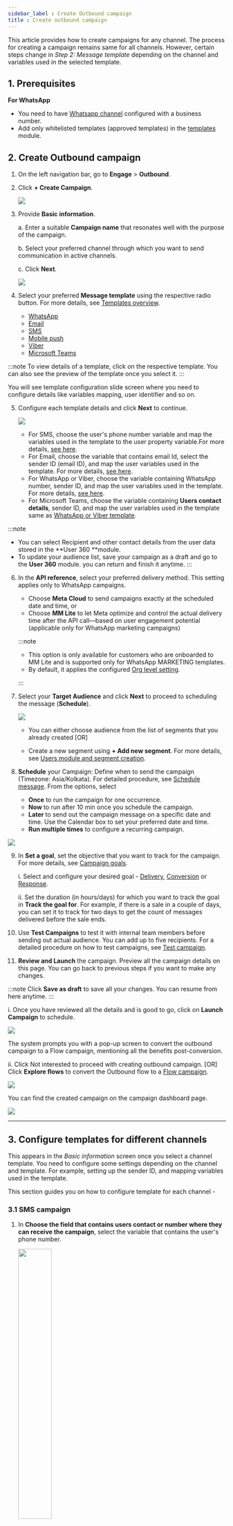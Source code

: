 ```yaml
---
sidebar_label : Create Outbound campaign
title : Create outbound campaign
---
```



This article provides how to create campaigns for any channel. The process for creating a campaign remains same for all channels. However, certain steps change in *Step 2: Message template* depending on the channel and variables used in the selected template.

## 1. Prerequisites

**For WhatsApp**

* You need to have [Whatsapp channel](https://docs.yellow.ai/docs/platform_concepts/channelConfiguration/whatsapp-configuration) configured with a business number.
* Add only whitelisted templates (approved templates) in the [templates](https://docs.yellow.ai/docs/platform_concepts/engagement/outbound/templates/overview) module.


## 2. Create Outbound campaign

1. On the left navigation bar, go to  **Engage** > **Outbound**.
2. Click **+ Create Campaign**.

   ![](https://i.imgur.com/TRatt3E.png)
  

3. Provide **Basic information**.

   a. Enter a suitable **Campaign name** that resonates well with the purpose of the campaign.

   b. Select your preferred channel through which you want to send communication in active channels.

   c. Click **Next**.
  
   ![](https://i.imgur.com/kKua9g9.png)

  

4. Select your preferred **Message template** using the respective radio button. For more details, see [Templates overview](/docs/platform_concepts/engagement/outbound/templates/overview).

   * [WhatsApp](/docs/platform_concepts/engagement/outbound/templates/whatsapptemplate)
   * [Email](/docs/platform_concepts/engagement/outbound/templates/email-template)
   * [SMS](/docs/platform_concepts/engagement/outbound/templates/sms-template)
   * [Mobile push](/docs/platform_concepts/engagement/outbound/templates/mobilepush)
   <!-- * [Google Business Message](/docs/platform_concepts/engagement/outbound/templates/gbm-template) -->
   * [Viber](/docs/platform_concepts/engagement/outbound/templates/viber-template)
   * [Microsoft Teams](/docs/platform_concepts/engagement/outbound/templates/teams-template)

:::note
To view details of a template, click on the respective template. You can also see the preview of the template once you select it.
:::




You will see template configuration slide screen where you need to configure details like variables mapping, user identifier and so on.


5. Configure each template details and click **Next** to continue. 

      ![](https://i.imgur.com/0Dl7IUi.gif)


   * For SMS, choose the user's phone number variable and map the variables used in the template to the user property variable.For more details, [see here](#31-sms-campaign).
   * For Email, choose the variable that contains email Id, select the sender ID (email ID), and map the user variables used in the template. For more details, [see here](#32-email-campaign).
   * For WhatsApp or Viber, choose the variable containing WhatsApp number, sender ID, and map the user variables used in the template. For more details, [see here](#33-whatsapp-campaign).
   * For Microsoft Teams, choose the variable containing **Users contact details**, sender ID, and map the user variables used in the template same as [WhatsApp or Viber template](#34-viber-campaign).  

:::note
* You can select Recipient and other contact details from the user data stored in the **User 360 **module.
* To update your audience list, save your campaign as a draft and go to the **User 360** module. you can return and finish it anytime.
:::


  

6. In the **API reference**, select your preferred delivery method. This setting applies only to WhatsApp campaigns.
   * Choose **Meta Cloud** to send campaigns exactly at the scheduled date and time, or 
   * Choose **MM Lite** to let Meta optimize and control the actual delivery time after the API call—based on user engagement potential (applicable only for WhatsApp marketing campaigns)
   
   :::note
   * This option is only available for customers who are onboarded to MM Lite and is supported only for WhatsApp MARKETING templates.
   * By default, it applies the configured [Org level setting](https://docs.yellow.ai/docs/platform_concepts/engagement/engage#set-mm-lite-preference-at-org-level).

   :::

7. Select your **Target Audience** and click **Next** to proceed to scheduling the message (**Schedule**).

   ![](https://i.imgur.com/E3dcdyV.png)

   * You can either choose audience from the list of segments that you already created [OR]

   * Create a new segment using **+ Add new segment**. For more details, see [Users module and segment creation](https://docs.yellow.ai/docs/platform_concepts/engagement/cdp/overview).

8.  **Schedule** your Campaign: Define when to send the campaign (Timezone: Asia/Kolkata). For detailed procedure, see [Schedule message](#3-schedule-message).  From the options, select 

    * **Once** to run the campaign for one occurrence.
    * **Now** to run after 10 min once you schedule the campaign.
    * **Later** to send out the campaign message on a specific date and time. Use the Calendar box to set your preferred date and time.
    * **Run multiple times** to configure a recurring campaign.

   ![](https://i.imgur.com/ID2pfbl.png)

9. In **Set a goal**, set the objective that you want to track for the campaign. For more details, see [Campaign goals](#6-campaign-goal).

   [](https://i.imgur.com/mdxwOmG.png)

   i. Select and configure your desired goal - [Delivery](#1-delivery-goal), [Conversion](#2-conversion-goal) or [Response](#3-response-goal).

   ii. Set the duration (in hours/days) for which you want to track the goal in **Track the goal for**. For example, if there is a sale in a couple of days, you can set it to track for two days to get the count of messages delivered before the sale ends.

10. Use **Test Campaigns** to test it with internal team members before sending out actual audience. You can add up to five recipients. For a detailed procedure on how to test campaigns, see [Test campaign](#5-test-campaigns-recommended).

11.  **Review and Launch** the campaign. Preview all the campaign details on this page. You can go back to previous steps if you want to make any changes.

   :::note
   Click **Save as draft** to save all your changes. You can resume from here anytime.
   :::

   i. Once you have reviewed all the details and is good to go, click on **Launch Campaign** to schedule.

   ![](https://i.imgur.com/6C7Kpu2.png)

   The system prompts you with a pop-up screen to convert the outbound campaign to a Flow campaign, mentioning all the benefits post-conversion.

   ii. Click Not interested to proceed with creating outbound campaign. [OR] Click **Explore flows** to convert the Outbound flow to a [Flow campaign](https://docs.yellow.ai/docs/platform_concepts/engagement/flow-campaigns-intro).

   ![](https://i.imgur.com/37cuqAw.png)

   You can find the created campaign on the campaign dashboard page.

   ![](https://i.imgur.com/Jc2pmIG.png)
  


***


  
## 3. Configure templates for different channels

This appears in the *Basic information* screen once you select a channel template. You need to configure some settings depending on the channel and template. For example, setting up the sender ID, and mapping variables used in the template.

This section guides you on how to configure template for each channel - 

### 3.1 SMS campaign

1. In **Choose the field that contains users contact or number where they can receive the campaign**, select the variable that contains the user's phone number.
 
   <img src="https://i.imgur.com/pndA2y7.png" width="40%"/>

2. In **Map variables**, associate each variable mentioned in the template with the user variables. You can map a variable or provide a bot link 

   <img src="https://i.imgur.com/12hci2Z.png" class="center" width="60%"/>

3. To monitor URL clicks, select **URL click tracking** for variables that contain URLs. 

   <img src="https://i.imgur.com/QkqZcQr.png" class="center" width="60%"/>

   :::note
   When URL tracking is enabled, the CTA button type changes from STATIC to DYNAMIC. This ensures URL tracking requires a dynamic CTA template.
   :::


### 3.2 Email campaign

1. In **Choose the field that contains users contact or number where they can receive the campaign**, select the variable that contains the user's email address.

   <img src="https://i.imgur.com/Y1h9Ui3.png" width="350" height="auto"/>

2. In **Select the email address from which you want to send the campaign**, choose the email address from which you want to send the campaign. To know how to add email accounts, see [Email channel](/docs/platform_concepts/channelConfiguration/email-outbound)

3. In **Map variables**, associate each variable mentioned in the template with the user variables. You can map a variable or provide a bot link 

 

### 3.3 WhatsApp campaign 

1. In **Choose the field that contains users contact or number where they can receive the campaign**, select the variable that contains the WhatsApp number (mobile number) of the user.

   <img src="https://i.imgur.com/94QMG8p.png" width="350"/>

2. In **Sender ID**, choose the WhatsApp business number from which you want to send the campaign.
   
   <img src="https://i.imgur.com/sNtatZX.png"/>

3. In **Map variables**, associate each variable mentioned in the template with the user variables. You can map a variable or provide a bot link.

4. To monitor URL clicks, select **URL click tracking** for variables that contain URLs.

   <img src="https://i.imgur.com/QkqZcQr.png" class="center" width="60%"/>

5. Use **Media** to configure personalized media for the campaign.
   *  **Static** media: Select to send a common media file to all the recipients. Use **Browse** to upload the media file.
   *  **Dynamic** media: Select this option to send personalized media to each user. Map the column from the database where you have included these details. For instance, you can send WhatsApp campaigns with personalized video media to your customers.<br/> <br/>To insert a property dynamic URL:<br/>a. [Create a user property](https://docs.yellow.ai/docs/platform_concepts/engagement/cdp/user_data/user_properties#custom-user-properties) with the data type set as URL.<br/><img src="https://i.imgur.com/l1CSdNF.png" width="60%"/><br/>b. [Store the image URL for each user to that user property](https://docs.yellow.ai/docs/platform_concepts/engagement/cdp/user_data/store_conv_data).<br/>c. Associate the media with this user property when scheduling the campaign.<img src="https://i.imgur.com/umvqXL4.png" width="50%"/>

### 3.4 Viber campaign 

1. In **Choose the field that contains users contact or number where they can receive the campaign**, select the variable that contains the user's WhatsApp number (mobile number).

   <img src="https://i.imgur.com/94QMG8p.png" width="350"/>

2. In **Sender ID**, choose the WhatsApp business number from which you want to send the campaign.
   
   <img src="https://i.imgur.com/sNtatZX.png"/>

3. In **Map variables**, associate each variable mentioned in the template with the user variables. You can map a variable or provide a bot link.

***

## 4. Schedule message

As explained in the Step 6, you can choose when to run your campaign. However, there are advanced options to customize scheduling your message and make your campaign more effective.

### 4.1 How many times you want to run the campaign

Choose whether to run the campaign only once or on a recurring basis.

  

##### Run once

* Select **Now** to run after 10 min once you schedule the campaign.

* Select **Later** to send out the campaign message on a specific date and time. Use the Calendar box to set your preferred date and time.

   ![](https://i.imgur.com/WbcjAKS.png)

  

##### Run multiple times

Select this to schedule a recurring campaign.

   ![](https://i.imgur.com/ui1kPCZ.png)


*  **Repeat**: Select the frequency of running the campaign.

*  **Daily**: Set your preferred date and time.

*  **Weekly**: Select the day of the week (Sun-Sat) when you want to run the campaign and set your preferred **Time**.

*  **Monthly**: Select the date of the month (1-31) when you want to send out the message and set your preferred **Time**.

*  **Ends**: Choose when you want to end the campaign.

  

| Option | Description |
| -------- | -------- |
| never | To run the campaign for ever |
| on | To end on a specific date and set the desired date and time. |
| after | to end after n number of occurrences and configure the respective options

  
  


  
  

### 4.2 Business hours

  

This lets you honor DND timings, so that you can prevent users from receiving campaigns during specific periods, such as late nights.

  

You can set business hours for each day of a week so that your campaign message will be sent out only during the configured business hours.

  

1.  **Enable Business hours**.

   ![](https://i.imgur.com/mCl051T.png)

  

2. Click on **+ Add business hours setting** > **Add new business hour**.

3. Click on each day of the week and configure business hours for that particular day. Enable **Business hours same every day** to set a common timeframe for all days.

   <img src="https://i.imgur.com/eKA9G36.png" width="80%"/>

  
  
  

4.  **Message handling during DND hours**

   You can configure what to do with the messages after the configured business hours using the following options.

   ![](https://i.imgur.com/POhWjum.png)

*  **Discard the message**: The message will not be sent and will be marked failed.

*  **Postpone to next day**: The campaign will be paused and will resume the next business hours.

  
   ![](https://i.imgur.com/63KYDaH.png)

  
:::note
You can Pause a scheduled campaign and Resume it when required using the respective options from the Outbound campaign homepage.

   ![](https://i.imgur.com/BlRcStg.png)


:::

## 5. Segments

  

Segment is grouping of users based on certain condition sets. Segmentation can be based on city, tags, names, or any another user property.

* You can add multiple condition sets as required.

* In the below example, a segment is created with users whose country is mentioned as "india" from the User module.

   ![](https://i.imgur.com/pAxeftX.png)

  

* When you select a segment, you can see the number of users in it.


   <img src="https://i.imgur.com/EvsUIXd.png" width="80%"/>

:::note
If you upload a CSV while the campaign is still executing, it will cause additional users to enter the segment. This will result in an audience size larger than initially planned for the campaign.
:::


***

## 6. Campaign goal

The campaign goal represents a specific objective that you want to achieve through the campaign. Campaign goals can vary depending on the purpose of the campaign and the desired outcome. 

Tracking the progress of campaign goals is important to ensure the effectiveness of the campaign in meeting its objectives. This could include the template used, user segment targeted, scheduled time, or any other parameter.

Goals are categorized into three types depending on the purpose of the campaign:

#### 1. Delivery goal

The delivery goal helps you track the messages delivery status and assess the campaign reach. For example, for promoting a new outlet, your goal could be the number of messages delivered. 

Currently, there are three delivery statuses supported - sent, delivered, and read. However, not all channels support all three statuses. For example, the message read cannot be tracked for SMS.

  ![](https://i.imgur.com/KAEGKoJ.png)
   
   * In **What do you want to track**,  select the delivery status to track.
   
  

#### 2. Conversion goal 

This refers to the process of identifying a specific user action or interaction that indicates a successful completion of a predefined objective or desired outcome.

When users perform the conversion event, it signifies that they have taken the intended action or achieved the goal you have set for the campaign. This could be anything from making a purchase, signing up for a newsletter, filling out a form, or any other action that aligns with the campaign's objectives.

   ![](https://i.imgur.com/2jDXx4C.png)


In **Select event**, choose the event that you want to track.

#### 3. Response goal

This goal assists in tracking the reactions or clicks received for the campaign. However, CTA events from WhatsApp are not captured, and button clicks are not included in the tracked events by default. This option will be enabled only if there are CTAs present in the message template.

![](https://i.imgur.com/ozLtuBo.png)

   * **Select Any response**: Tracks all types of responses received for the campaign.
   * **Button clicks**: This records when users click on a specific button within the campaign.


***

## 7. Test campaigns (Recommended)

It is recommended to test your campaign with internal or test users before launching to ensure the campaign notifications are flawless. Especially, verify if images, buttons, deep links, and elements of personalization are working or rendering as expected.

The following are the benefits of testing a campaign before launching -

* Prevent sending wrong content to the customers.
* Enables viewing the notification messages as and how the end-users receive.
* Ensures the variables are mapped to the right user properties.
* Reduces campaign failures due to mismatch in parameters or issues with images size.

#### Prerequisites for adding test user details

* Test users data should be available in the *User 360* module
* Test users should have all the data which will be mapped to the variables used in the template.

#### Test campaign


1. Once you Schedule a campaign, you will see an option to Test campaign in Step 8 of [Create campaign](#2-create-campaign), Review and launch.

   ![](https://i.imgur.com/CzxSZrO.png)





2. Click on **Test campaign**.

   ![](https://i.imgur.com/Xfxyepv.png)



3. Search for test users.

* A wizard will be opened to add test user details.

* You can search users by name, email, phone number or userID. You will see auto-suggestions in the drop-down as you type.

   ![](https://i.imgur.com/UqXJZ3h.gif)

  
  

4. Add test users

   a. Click on the relevant user to populate all values like recipient ID and other parameters if any.

   b. Check whether all the parameters are mapped correctly to the desired user columns.

   c. Ensure all the values are available for the user. If not, use a different user use whose required details are available.

   ![](https://i.imgur.com/mPC8ArU.png)


   d. To add more users (up to 5 test users) click on **+Add Users** and repeat the process.

   
   ![](https://i.imgur.com/OFDwZvH.gif)

  

5. Click on **Send test campaign** to trigger campaign to the selected users.

   ![](https://i.imgur.com/AV194YX.png)


You will see the *Sending* status. You can see the actual delivery status after a while (about 15 seconds) - Delivered or Failed.

   <img src="https://i.imgur.com/Sm9nuYW.png" width="90%"/>


* To send the test campaign to more users, click on **Send new test campaign**.

   <img src="https://i.imgur.com/UsOTzmX.png" width="80%"/>


For Failed messages, you can also see the reason for failure.

:::note
* It takes 15 seconds to update the sent status of messages.
* If there is any mismatch in the data, save the campaign using **Save as draft**. Then, navigate to templates step, correct your mappings and test again.
:::

***

## 8. Campaign errors

Here are some common errors that you may encounter when working with campaigns:

:::note
For API related error codes and descriptions, see [Notification API response codes](https://docs.yellow.ai/docs/platform_concepts/engagement/outbound/notification-engine#24-response-codes).
:::

## 9. Notifications on Campaign status & progress

You can get notified via email for critical campaign status and progress alerts. For broader awareness and efficient resolution of campaign-related concerns, you can specify preferred users to receive notifications in case of any issues with the campaign. By default, email alerts are sent automatically to the template creator for critical template statuses and to the campaign creator for campaign failures due to template disablement.


To enable email alerts:

1. On the left navigation bar, click **Engage** > **Preferences**.
2. Toggle the **Enable campaign alerts**.

   <img src="https://i.imgur.com/RNSylY5.png"/>

3. Check **Send alerts on campaign progress** to receive campaign progress related updates. By default, **Send alerts when campaigns are paused/failed** is enabled, you cannot uncheck it.
4. In **Sending email alerts** enter your preferred email addresses separating each with comma (,).

   <img src="https://i.imgur.com/jaGOOCM.png" width="60%"/>

5. Click **Add**.



**What next**

* See how your campaign is performing using [Outbound campaign report](/docs/platform_concepts/engagement/outbound/outbound-campaigns/outbound-report).
